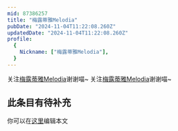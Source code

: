 ```yaml
---
mid: 87386257
title: "梅露蒂雅Melodia"
pubDate: "2024-11-04T11:22:08.260Z"
updatedDate: "2024-11-04T11:22:08.260Z"
profile:
  {
    Nickname: ["梅露蒂雅Melodia"],
  }
---
```


关注[梅露蒂雅Melodia](https://space.bilibili.com/87386257)谢谢喵~ 关注[梅露蒂雅Melodia](https://space.bilibili.com/87386257)谢谢喵~

## 此条目有待补充
你可以在[这里](https://github.com/Yuhanawa/VTuber.ICU/edit/master/src/content/v/梅露蒂雅Melodia/index.md)编辑本文
